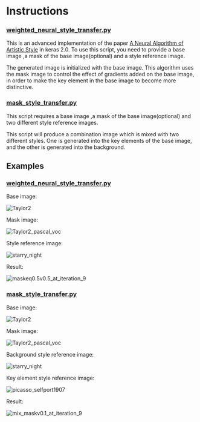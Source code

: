 # Instructions

### [weighted_neural_style_transfer.py](weighted_neural_style_transfer.py)

This is an advanced implementation of the paper [A Neural Algorithm of Artistic Style](http://arxiv.org/abs/1508.06576) in keras 2.0. To use this script, you need to provide a base image ,a mask of the base image(optional) and a style reference image.

The generated image is initialized with the base image. This algorithm uses the mask image to control the effect of gradients added on the base image, in order to make the key element in the base image to become more distinctive.

### [mask_style_transfer.py](mask_style_transfer.py)

This script requires a base image ,a mask of the base image(optional) and two different style reference images. 

This script will produce a combination image which is mixed with two different styles. One is generated into the key elements of the base image, and the other is generated into the background.

## Examples

### [weighted_neural_style_transfer.py](weighted_neural_style_transfer.py)

Base image:

![Taylor2](https://raw.githubusercontent.com/GloryDream/mask-neural-transfer/master/pic/Taylor2.jpeg)

Mask image:

![Taylor2_pascal_voc](https://raw.githubusercontent.com/GloryDream/mask-neural-transfer/master/pic/Taylor2_pascal_voc.png)

Style reference image:

![starry_night](https://raw.githubusercontent.com/GloryDream/mask-neural-transfer/master/pic/starry_night.jpg)

Result:

![maskeq0.5v0.5_at_iteration_9](https://raw.githubusercontent.com/GloryDream/mask-neural-transfer/master/pic/maskeq0.5v0.5_at_iteration_9.png)

### [mask_style_transfer.py](mask_style_transfer.py)

Base image:

![Taylor2](https://raw.githubusercontent.com/GloryDream/mask-neural-transfer/master/pic/Taylor2.jpeg)

Mask image:

![Taylor2_pascal_voc](https://raw.githubusercontent.com/GloryDream/mask-neural-transfer/master/pic/Taylor2_pascal_voc.png)

Background style reference image:

![starry_night](https://raw.githubusercontent.com/GloryDream/mask-neural-transfer/master/pic/starry_night.jpg)

Key element style reference image:

![picasso_selfport1907](https://raw.githubusercontent.com/GloryDream/mask-neural-transfer/master/pic/picasso_selfport1907.jpg)

Result:

![mix_maskv0.1_at_iteration_9](https://raw.githubusercontent.com/GloryDream/mask-neural-transfer/master/pic/mix_maskv0.1_at_iteration_9.png)

